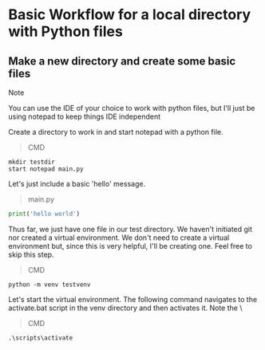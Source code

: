 # Basic Workflow for a local directory with Python files

## Make a new directory and create some basic files

> [!NOTE]
> You can use the IDE of your choice to work with python files, but I'll just be using notepad to keep things IDE independent

Create a directory to work in and start notepad with a python file.
> CMD
```console
mkdir testdir
start notepad main.py
```
Let's just include a basic 'hello' message. 
> main.py
```python
print('hello world')
```

Thus far, we just have one file in our test directory. We haven't initiated git nor created a virtual environment. 
We don't need to create a virtual environment but, since this is very helpful, I'll be creating one. Feel free to skip this step.

> CMD
```console
python -m venv testvenv
```

Let's start the virtual environment. The following command navigates to the activate.bat script in the venv directory and then activates it. Note the \

> CMD
```console
.\scripts\activate
```

